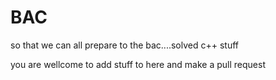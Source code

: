 # BAC

so that we can all prepare to the bac....solved c++ stuff

you are wellcome to add stuff to here and make a pull request
